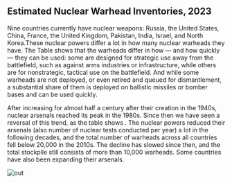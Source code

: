 ## Estimated Nuclear Warhead Inventories, 2023

Nine countries currently have nuclear weapons: Russia, the United States, China, France, the United Kingdom, Pakistan, India, Israel, and North Korea.These nuclear powers differ a lot in how many nuclear warheads they have. The Table shows that the warheads differ in how — and how quickly — they can be used: some are designed for strategic use away from the battlefield, such as against arms industries or infrastructure, while others are for nonstrategic, tactical use on the battlefield. And while some warheads are not deployed, or even retired and queued for dismantlement, a substantial share of them is deployed on ballistic missiles or bomber bases and can be used quickly.

After increasing for almost half a century after their creation in the 1940s, nuclear arsenals reached its peak in the 1980s. Since then we have seen a reversal of this trend, as the table shows . The nuclear powers reduced their arsenals (also number of nuclear tests conducted per year) a lot in the following decades, and the total number of warheads across all countries fell below 20,000 in the 2010s. The decline has slowed since then, and the total stockpile still consists of more than 10,000 warheads. Some countries have also been expanding their arsenals.

![out](https://github.com/ahasoplakus/nuclearweapons/assets/51382535/7d9ac583-b3c5-4268-ab07-77a91c0d6ad8)
